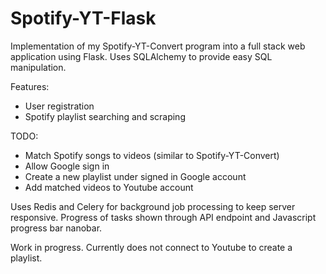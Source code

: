 # Spotify-YT-Flask
 Implementation of my Spotify-YT-Convert program into a full stack web application using Flask. Uses SQLAlchemy to provide easy SQL manipulation.
 
 Features:
 * User registration
 * Spotify playlist searching and scraping
 
 TODO:
 * Match Spotify songs to videos (similar to Spotify-YT-Convert)
 * Allow Google sign in
 * Create a new playlist under signed in Google account
 * Add matched videos to Youtube account
 
 Uses Redis and Celery for background job processing to keep server responsive. Progress of tasks shown through API endpoint and Javascript progress bar nanobar.
 
 Work in progress. Currently does not connect to Youtube to create a playlist.
